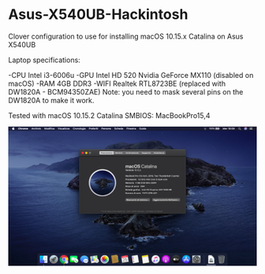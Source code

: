 # Asus-X540UB-Hackintosh
Clover configuration to use for installing macOS 10.15.x Catalina on Asus X540UB 

Laptop specifications:

-CPU Intel i3-6006u
-GPU Intel HD 520 
     Nvidia GeForce MX110 (disabled on macOS)
-RAM 4GB DDR3
-WIFI Realtek RTL8723BE (replaced with DW1820A - BCM94350ZAE)
Note: you need to mask several pins on the DW1820A to make it work.

Tested with macOS 10.15.2 Catalina 
SMBIOS: MacBookPro15,4

![screenshot](/screenshot.png)
